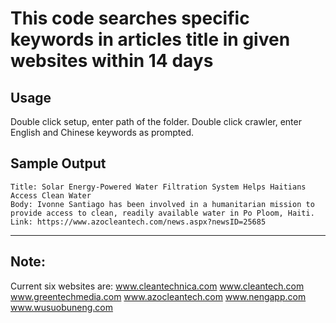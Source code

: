 # This code searches specific keywords in articles title in given websites within 14 days

## Usage
Double click setup, enter path of the folder.
Double click crawler, enter English and Chinese keywords as prompted.

## Sample Output
```
Title: Solar Energy-Powered Water Filtration System Helps Haitians Access Clean Water
Body: Ivonne Santiago has been involved in a humanitarian mission to provide access to clean, readily available water in Po Ploom, Haiti.
Link: https://www.azocleantech.com/news.aspx?newsID=25685
```

---
## Note:
Current six websites are:
www.cleantechnica.com
www.cleantech.com
www.greentechmedia.com
www.azocleantech.com
www.nengapp.com
www.wusuobuneng.com